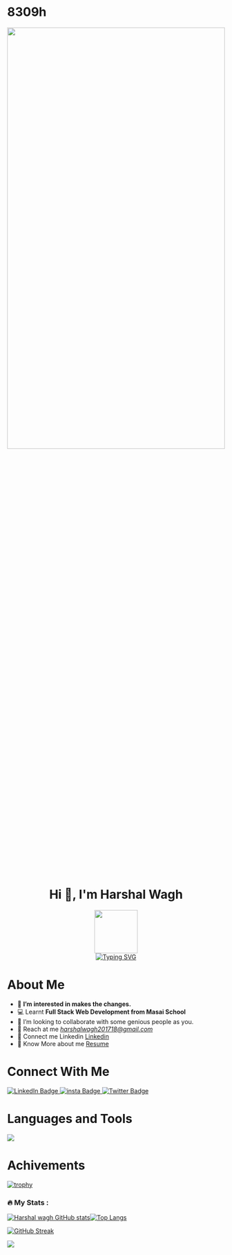 # 8309h
<img src="https://camo.githubusercontent.com/17ad49f3db1f01d928836707c11d14a723183877e2c221fe8abd8ed74707e82b/68747470733a2f2f77616e646572696e2e6465762f77702d636f6e74656e742f75706c6f6164732f323031392f31322f63726f702d302d302d313137302d3339302d302d61626f75742d636f7665722e706e67" width="100%" height="50%">
 <h1 align ="center">Hi 👋, I'm Harshal Wagh</h1>

<div id="header" align="center">
  <img src="https://media.giphy.com/media/M9gbBd9nbDrOTu1Mqx/giphy.gif" width="100"/>
</div>



<!-- <h3 align ="center">A passionate Full-Stack Web Developer</h3> --> 
<div align="center"><a href="https://git.io/typing-svg"><img src="https://readme-typing-svg.demolab.com?font=Fira+Code&weight=500&size=25&duration=2000&pause=1000&color=0FE6F7&center=true&width=550&lines=Aspring+Full+Stack+ Web+Developer" alt="Typing SVG" /></a>
</div>


<h1> About Me</h1>

- 👀 <b>I’m interested in makes the changes.</b>
- 💻 Learnt <b>Full Stack Web Development from Masai School</b>
- 🤝 I’m looking to collaborate with some genious people as you.
- 💌 Reach at me  <em><a href="harshalwagh201718@gmail.com">harshalwagh201718@gmail.com</a></em>
- 🔗 Connect me Linkedin <a target=_blank href="https://www.linkedin.com/in/waghharshal/" >Linkedin</a>
- 📑 Know More about me  <a href="https://drive.google.com/file/d/1HazHdOQ_uKC1qOPpmJOKk0V9WnX--6y_/view?usp=share_link">Resume</a>


<h1>Connect With Me</h1>
<div id="badges">
  <a href="https://www.linkedin.com/in/WaghHarshal/">
    <img src="https://img.shields.io/badge/LinkedIn-blue?style=for-the-badge&logo=linkedin&logoColor=white" alt="LinkedIn Badge"/>
  </a>
  <a href="https://www.instagram.com/harshal_k_wagh/">
    <img src="https://img.shields.io/badge/Instagram-ff69b4?style=for-the-badge&logo=instagram&logoColor=white" alt="insta Badge"/>
  </a>
  <a href="https://drive.google.com/file/d/1HazHdOQ_uKC1qOPpmJOKk0V9WnX--6y_/view?usp=share_link">
    <img src="https://img.shields.io/badge/Resume-blue?style=for-the-badge&logo=Resume&logoColor=white" alt="Twitter Badge"/>
  </a>
</div>
<img src="https://komarev.com/ghpvc/?username=HarshalWagh-1137&style=flat-square&color=blue" alt=""/>
<h1> Languages and Tools </h1>

<img src="https://skillicons.dev/icons?i=html,css,javascript,netlify,vscode,git,github,codepen,nodejs,express,mongodb,postman,replit,figma,svg"/>
<!-- <div>
  
  <img src="https://github.com/devicons/devicon/blob/master/icons/css3/css3-plain-wordmark.svg"  title="CSS3" alt="CSS" width="40" height="40"/>
  <img src="https://github.com/devicons/devicon/blob/master/icons/html5/html5-original.svg" title="HTML5" alt="HTML" width="40" height="40"/>&nbsp;
  <img src="https://github.com/devicons/devicon/blob/master/icons/javascript/javascript-original.svg" title="JavaScript" alt="JavaScript" width="40" height="40"/>&nbsp;
 <img src="https://github.com/devicons/devicon/blob/master/icons/nodejs/nodejs-original-wordmark.svg" title="NodeJS" alt="NodeJS" width="40" height="40"/>&nbsp;
  <img src="https://github.com/devicons/devicon/blob/master/icons/amazonwebservices/amazonwebservices-plain-wordmark.svg" title="AWS" alt="AWS" width="40" height="40"/>&nbsp;
  <img src="https://github.com/devicons/devicon/blob/master/icons/git/git-original-wordmark.svg" title="Git" **alt="Git" width="40" height="40"/>
</div> -->
<h1>Achivements</h1>





[![trophy](https://github-profile-trophy.vercel.app/?username=8309h&theme=dark)](https://github.com/ryo-ma/github-profile-trophy)

### :fire: My Stats :
[![Harshal wagh GitHub stats](https://github-readme-stats.vercel.app/api?username=8309h&count_private=true&theme=dark&background=000000)](https://github.com/8309h/github-readme-stats)<span>[![Top Langs](https://github-readme-stats.vercel.app/api/top-langs/?username=8309h&layout=compact&theme=vision-friendly-dark)](https://github.com/anuraghazra/github-readme-stats)</span>

<!--  [![GitHub Streak](http://github-readme-streak-stats.herokuapp.com?username=8309h&theme=dark&background=000000)](https://git.io/streak-stats) -->
 

[![GitHub Streak](https://streak-stats.demolab.com/?user=8309h&theme=dark&background=000000)](https://git.io/streak-stats)

 
 [![](https://user-images.githubusercontent.com/80870870/225319799-203222e7-8333-4506-bfc8-265bb762fabd.gif)](https://github.com/8309h/Quotes-gifs)


 

